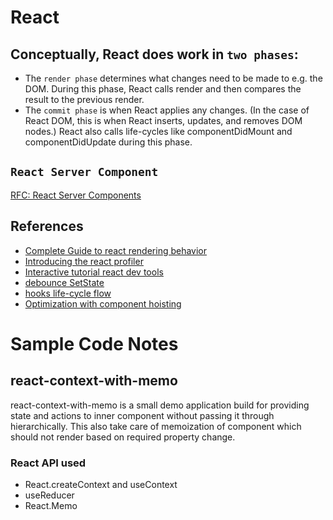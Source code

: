 # React

## Conceptually, React does work in `two phases`:
- The `render phase` determines what changes need to be made to e.g. the DOM. During this phase, React calls render and then compares the result to the previous render.
- The `commit phase` is when React applies any changes. (In the case of React DOM, this is when React inserts, updates, and removes DOM nodes.) React also calls life-cycles like componentDidMount and componentDidUpdate during this phase.


## **`React Server Component`**
[RFC: React Server Components](https://github.com/reactjs/rfcs/blob/2b3ab544f46f74b9035d7768c143dc2efbacedb6/text/0000-server-components.md#why-not-use-asyncawait)

## References 
- [Complete Guide to react rendering behavior](https://blog.isquaredsoftware.com/2020/05/blogged-answers-a-mostly-complete-guide-to-react-rendering-behavior/)
- [Introducing the react profiler](https://reactjs.org/blog/2018/09/10/introducing-the-react-profiler.html)
- [Interactive tutorial react dev tools](https://react-devtools-tutorial.vercel.app/exploring-owners)
- [debounce SetState](https://www.netlify.com/blog/2018/08/29/using-the-react-devtools-profiler-to-diagnose-react-app-performance-issues/)
- [hooks life-cycle flow](https://github.com/donavon/hook-flow)
- [Optimization with component hoisting](https://kentcdodds.com/blog/optimize-react-re-renders)

# Sample Code Notes
## react-context-with-memo
react-context-with-memo is a small demo application build for providing state and actions to inner component without passing it through hierarchically. This also take care of memoization of component which should not render based on required property change. 

### React API used
* React.createContext and useContext 
* useReducer
* React.Memo